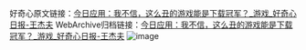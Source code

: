 好奇心原文链接：[今日应用：我不信，这么丑的游戏能是下载冠军？_游戏_好奇心日报-王杰夫](https://www.qdaily.com/articles/7645.html)
WebArchive归档链接：[今日应用：我不信，这么丑的游戏能是下载冠军？_游戏_好奇心日报-王杰夫](http://web.archive.org/web/20190623172541/https://www.qdaily.com/articles/7645.html)
![image](http://ww3.sinaimg.cn/large/007d5XDply1g3wjmbv61cj30u034f4ov)